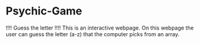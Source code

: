 # Psychic-Game
!!!! Guess the letter !!!!
This is an interactive webpage. On this webpage the user can guess the letter (a-z) that the computer picks from an array.
